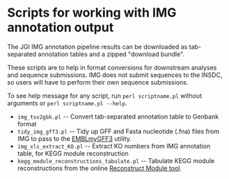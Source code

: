 # Scripts for working with IMG annotation output

The JGI IMG annotation pipeline results can be downloaded as tab-separated annotation tables and a zipped "download bundle".

These scripts are to help in format conversions for downstream analyses and sequence submissions. IMG does not submit sequences to the INSDC, so users will have to perform their own sequence submissions.

To see help message for any script, run `perl scriptname.pl` without arguments or `perl scriptname.pl --help`.

 * `img_tsv2gbk.pl` -- Convert tab-separated annotation table to Genbank format
 * `tidy_img_gff3.pl` -- Tidy up GFF and Fasta nucleotide (.fna) files from IMG to pass to the [EMBLmyGFF3](https://github.com/NBISweden/EMBLmyGFF3) utility.
 * `img_xls_extract_KO.pl` -- Extract KO numbers from IMG annotation table, for KEGG module reconstruction
 * `kegg_module_reconstructions_tabulate.pl` -- Tabulate KEGG module reconstructions from the online [Reconstruct Module tool](http://www.kegg.jp/kegg/tool/map_module.html).
